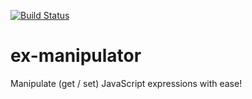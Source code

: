 [![Build Status](https://travis-ci.org/PK1A/ex-manipulator.svg?branch=master)](https://travis-ci.org/PK1A/ex-manipulator)

ex-manipulator
==============

Manipulate (get / set) JavaScript expressions with ease!
